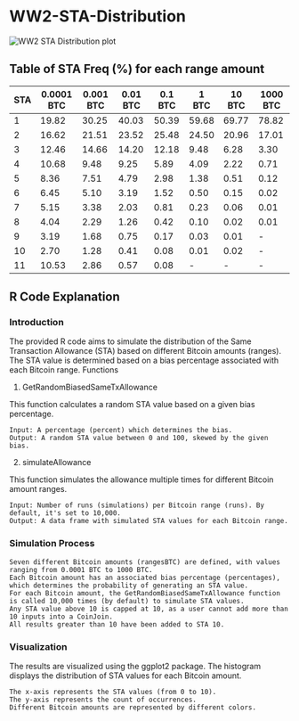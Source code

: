 # WW2-STA-Distribution

![WW2 STA Distribution plot](https://i.imgur.com/L7fn17Y.png)

## Table of STA Freq (%) for each range amount
| STA | 0.0001 BTC | 0.001 BTC | 0.01 BTC | 0.1 BTC | 1 BTC | 10 BTC | 1000 BTC |
|-----|------------|-----------|----------|---------|-------|--------|----------|
| 1   | 19.82       | 30.25      | 40.03    | 50.39   | 59.68  | 69.77   | 78.82     |
| 2   | 16.62       | 21.51      | 23.52    | 25.48   | 24.50  | 20.96   | 17.01     |
| 3   | 12.46       | 14.66      | 14.20    | 12.18   | 9.48   | 6.28    | 3.30      |
| 4   | 10.68       | 9.48       | 9.25     | 5.89    | 4.09   | 2.22    | 0.71      |
| 5   | 8.36        | 7.51       | 4.79     | 2.98    | 1.38   | 0.51    | 0.12      |
| 6   | 6.45        | 5.10       | 3.19     | 1.52    | 0.50   | 0.15    | 0.02      |
| 7   | 5.15        | 3.38       | 2.03     | 0.81    | 0.23   | 0.06    | 0.01      |
| 8   | 4.04        | 2.29       | 1.26     | 0.42    | 0.10   | 0.02    | 0.01      |
| 9   | 3.19        | 1.68       | 0.75     | 0.17    | 0.03   | 0.01    | -         |
| 10  | 2.70        | 1.28       | 0.41     | 0.08    | 0.01   | 0.02    | -         |
| 11  | 10.53       | 2.86       | 0.57     | 0.08    | -      | -       | -         |


## R Code Explanation
### Introduction

The provided R code aims to simulate the distribution of the Same Transaction Allowance (STA) based on different Bitcoin amounts (ranges). The STA value is determined based on a bias percentage associated with each Bitcoin range.
Functions
1. GetRandomBiasedSameTxAllowance

This function calculates a random STA value based on a given bias percentage.

    Input: A percentage (percent) which determines the bias.
    Output: A random STA value between 0 and 100, skewed by the given bias.

2. simulateAllowance

This function simulates the allowance multiple times for different Bitcoin amount ranges.

    Input: Number of runs (simulations) per Bitcoin range (runs). By default, it's set to 10,000.
    Output: A data frame with simulated STA values for each Bitcoin range.

### Simulation Process

    Seven different Bitcoin amounts (rangesBTC) are defined, with values ranging from 0.0001 BTC to 1000 BTC.
    Each Bitcoin amount has an associated bias percentage (percentages), which determines the probability of generating an STA value.
    For each Bitcoin amount, the GetRandomBiasedSameTxAllowance function is called 10,000 times (by default) to simulate STA values.
    Any STA value above 10 is capped at 10, as a user cannot add more than 10 inputs into a CoinJoin.
    All results greater than 10 have been added to STA 10.

### Visualization

The results are visualized using the ggplot2 package. The histogram displays the distribution of STA values for each Bitcoin amount.

    The x-axis represents the STA values (from 0 to 10).
    The y-axis represents the count of occurrences.
    Different Bitcoin amounts are represented by different colors.
